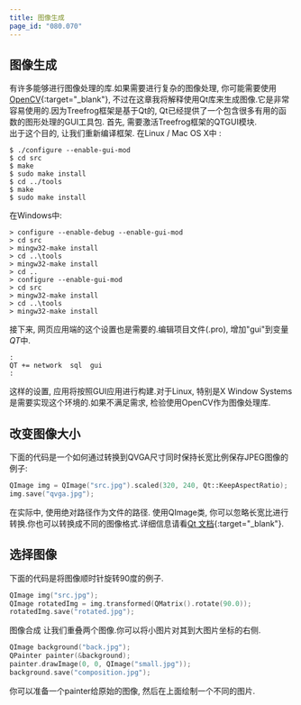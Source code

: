 ```yaml
---
title: 图像生成
page_id: "080.070"
---
```

## 图像生成
有许多能够进行图像处理的库.如果需要进行复杂的图像处理, 你可能需要使用[OpenCV](http://opencv.org/){:target="_blank"}, 不过在这章我将解释使用Qt库来生成图像.它是非常容易使用的.因为Treefrog框架是基于Qt的, Qt已经提供了一个包含很多有用的函数的图形处理的GUI工具包.
首先, 需要激活Treefrog框架的QTGUI模块.<br>
出于这个目的, 让我们重新编译框架.
在Linux / Mac OS X中 :
```
$ ./configure --enable-gui-mod
$ cd src
$ make
$ sudo make install
$ cd ../tools
$ make
$ sudo make install
```
在Windows中:
```
> configure --enable-debug --enable-gui-mod
> cd src
> mingw32-make install
> cd ..\tools
> mingw32-make install
> cd ..
> configure --enable-gui-mod
> cd src
> mingw32-make install
> cd ..\tools
> mingw32-make install
```
接下来, 网页应用端的这个设置也是需要的.编辑项目文件(.pro), 增加"gui"到变量*QT*中.
```
:
QT += network  sql  gui
:
```
这样的设置, 应用将按照GUI应用进行构建.对于Linux, 特别是X Window Systems是需要实现这个环境的.如果不满足需求, 检验使用OpenCV作为图像处理库.
## 改变图像大小
下面的代码是一个如何通过转换到QVGA尺寸同时保持长宽比例保存JPEG图像的例子:
```c++
QImage img = QImage("src.jpg").scaled(320, 240, Qt::KeepAspectRatio);
img.save("qvga.jpg");
```
在实际中, 使用绝对路径作为文件的路径.
使用QImage类, 你可以忽略长宽比进行转换.你也可以转换成不同的图像格式.详细信息请看[Qt 文档](http://qt-project.org/doc/qt-4.8/){:target="_blank"}.
## 选择图像
下面的代码是将图像顺时针旋转90度的例子.
```c++
QImage img("src.jpg");
QImage rotatedImg = img.transformed(QMatrix().rotate(90.0));
rotatedImg.save("rotated.jpg");
```
图像合成
让我们重叠两个图像.你可以将小图片对其到大图片坐标的右侧.
```c++
QImage background("back.jpg");
QPainter painter(&background);
painter.drawImage(0, 0, QImage("small.jpg"));
background.save("composition.jpg");
```
你可以准备一个painter给原始的图像, 然后在上面绘制一个不同的图片.